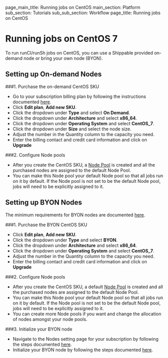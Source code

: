page_main_title: Running jobs on CentOS
main_section: Platform
sub_section: Tutorials
sub_sub_section: Workflow
page_title: Running jobs on CentOS

# Running jobs on CentOS 7

To run runCI/runSh jobs on CentOS, you can use a Shippable provided on-demand node or bring your own node (BYON).

## Setting up On-demand Nodes

###1. Purchase the on-demand CentOS SKU

* Go to your subscription billing plan by following the instructions documented [here](/platform/management/subscription/billing/#viewing-your-current-plan).
* Click **Edit plan**,  **Add new SKU**.
* Click the dropdown under **Type** and select **On Demand**.
* Click the dropdown under **Architecture** and select **x86_64**.
* Click the dropdown under **Operating System** and select **CentOS_7**.
* Click the dropdown under **Size** and select the node size.
* Adjust the number in the Quantity column to the capacity you need.
* Enter the billing contact and credit card information and click on **Upgrade**

###2. Configure Node pools

* After you create the CentOS SKU, a [Node Pool](/platform/management/subscription/node-pools/) is created and all the purchased nodes are assigned to the default Node Pool.
* You can make this Node pool your default Node pool so that all jobs run on it by default. If the Node pool is not set to be the default Node pool, jobs will need to be explicitly assigned to it.

## Setting up BYON Nodes

The minimum requirements for BYON nodes are documented [here](/platform/tutorial/runtime/byon-windows/#minimum-requirements).

###1. Purchase the BYON CentOS SKU

* Click **Edit plan**,  **Add new SKU**.
* Click the dropdown under **Type** and select **BYON**.
* Click the dropdown under **Architecture** and select **x86_64**.
* Click the dropdown under **Operating System** and select **CentOS_7**.
* Adjust the number in the Quantity column to the capacity you need.
* Enter the billing contact and credit card information and click on **Upgrade**

###2. Configure Node pools

* After you create the CentOS SKU, a default [Node Pool](/platform/management/subscription/node-pools/) is created and all the purchased nodes are assigned to the default Node Pool.
* You can make this Node pool your default Node pool so that all jobs run on it by default. If the Node pool is not set to be the default Node pool, jobs will need to be explicitly assigned to it.
* You can create more Node pools if you want and change the allocation of nodes amongst your node pools.

###3. Initialize your BYON node

* Navigate to the Nodes setting page for your subscription by following the steps documented [here](/platform/tutorial/runtime/byon-centos/#viewing-your-nodes).
* Initialize your BYON node by following the steps documented [here](/platform/tutorial/runtime/byon-centos/#adding-new-nodes).   

